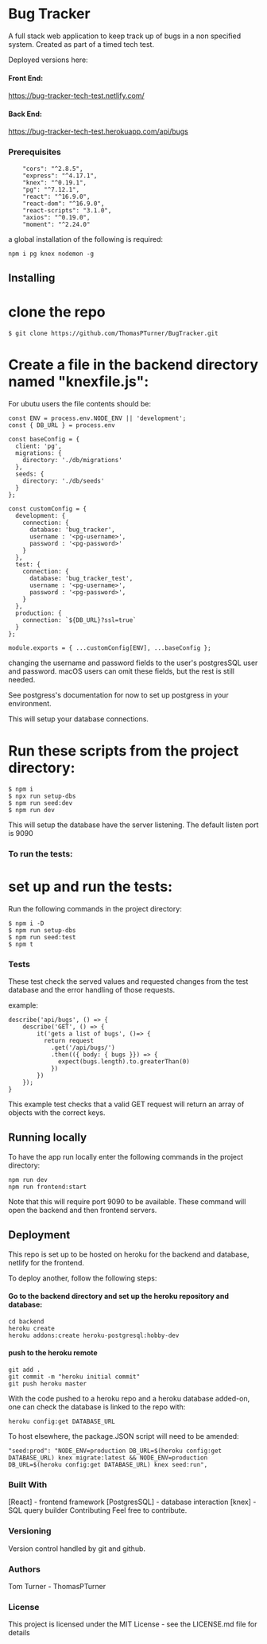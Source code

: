 # Bug Tracker

A full stack web application to keep track up of bugs in a non specified system.
Created as part of a timed tech test.

Deployed versions here:

#### Front End:

https://bug-tracker-tech-test.netlify.com/

#### Back End:

https://bug-tracker-tech-test.herokuapp.com/api/bugs

### Prerequisites

```
    "cors": "^2.8.5",
    "express": "^4.17.1",
    "knex": "^0.19.1",
    "pg": "^7.12.1",
    "react": "^16.9.0",
    "react-dom": "^16.9.0",
    "react-scripts": "3.1.0",
    "axios": "^0.19.0",
    "moment": "^2.24.0"
```

a global installation of the following is required:

``
npm i pg knex nodemon -g
``

## Installing

# clone the repo

```
$ git clone https://github.com/ThomasPTurner/BugTracker.git
```

# Create a file in the backend directory named "knexfile.js":

For ubutu users the file contents should be:
```
const ENV = process.env.NODE_ENV || 'development';
const { DB_URL } = process.env

const baseConfig = {
  client: 'pg',
  migrations: {
    directory: './db/migrations'
  },
  seeds: {
    directory: './db/seeds'
  }
};

const customConfig = {
  development: {
    connection: {
      database: 'bug_tracker',
      username : '<pg-username>',
      password : '<pg-password>'
    }
  },
  test: {
    connection: {
      database: 'bug_tracker_test',
      username : '<pg-username>',
      password : '<pg-password>',
    }
  },
  production: {
    connection: `${DB_URL}?ssl=true`
  }
};

module.exports = { ...customConfig[ENV], ...baseConfig };
```

changing the username and password fields to the user's postgresSQL user and password.  macOS users can omit these fields, but the rest is still needed.

See postgress's documentation for now to set up postgress in your environment.

This will setup your database connections.

# Run these scripts from the project directory:

```
$ npm i
$ npx run setup-dbs
$ npm run seed:dev
$ npm run dev
```
This will setup the database have the server listening. The default listen port is 9090

### To run the tests:

# set up and run the tests:

Run the following commands in the project directory:

```
$ npm i -D
$ npm run setup-dbs
$ npm run seed:test
$ npm t
```

### Tests
These test check the served values and requested changes from the test database and the error handling of those requests.

example:

```
describe('api/bugs', () => {
    describe('GET', () => {
        it('gets a list of bugs', ()=> {
          return request
            .get('/api/bugs/')
            .then(({ body: { bugs }}) => {
              expect(bugs.length).to.greaterThan(0)
            })
        })
    });
}
```

This example test checks that a valid GET request will return an array of objects with the correct keys.

## Running locally

To have the app run locally enter the following commands in the project directory:

```
npm run dev
npm run frontend:start
```

Note that this will require port 9090 to be available.
These command will open the backend and then frontend servers.

## Deployment
This repo is set up to be hosted on heroku for the backend and database, netlify for the frontend.

To deploy another, follow the following steps:

#### Go to the backend directory and set up the heroku repository and database:

```
cd backend
heroku create
heroku addons:create heroku-postgresql:hobby-dev
```

#### push to the heroku remote

```
git add .
git commit -m "heroku initial commit"
git push heroku master

```


With the code pushed to a heroku repo and a heroku database added-on, one can check the database is linked to the repo with:

```
heroku config:get DATABASE_URL
```

To host elsewhere, the package.JSON script will need to be amended:

```
"seed:prod": "NODE_ENV=production DB_URL=$(heroku config:get DATABASE_URL) knex migrate:latest && NODE_ENV=production DB_URL=$(heroku config:get DATABASE_URL) knex seed:run",
```
### Built With
[React] - frontend framework
[PostgresSQL] - database interaction
[knex] - SQL query builder
Contributing
Feel free to contribute.

### Versioning
Version control handled by git and github.

### Authors
Tom Turner - ThomasPTurner

### License
This project is licensed under the MIT License - see the LICENSE.md file for details
